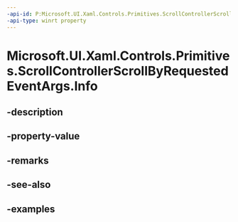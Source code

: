 ```yaml
---
-api-id: P:Microsoft.UI.Xaml.Controls.Primitives.ScrollControllerScrollByRequestedEventArgs.Info
-api-type: winrt property
---
```


# Microsoft.UI.Xaml.Controls.Primitives.ScrollControllerScrollByRequestedEventArgs.Info

<!--
public Microsoft.UI.Xaml.Controls.ScrollInfo Info { get; set; }
-->


## -description

## -property-value

## -remarks

## -see-also

## -examples


